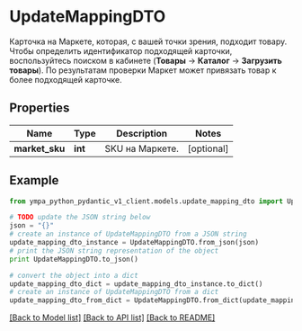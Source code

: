 # UpdateMappingDTO

Карточка на Маркете, которая, с вашей точки зрения, подходит товару. Чтобы определить идентификатор подходящей карточки, воспользуйтесь поиском в кабинете (**Товары** → **Каталог** → **Загрузить товары**).  По результатам проверки Маркет может привязать товар к более подходящей карточке. 

## Properties
Name | Type | Description | Notes
------------ | ------------- | ------------- | -------------
**market_sku** | **int** | SKU на Маркете. | [optional] 

## Example

```python
from ympa_python_pydantic_v1_client.models.update_mapping_dto import UpdateMappingDTO

# TODO update the JSON string below
json = "{}"
# create an instance of UpdateMappingDTO from a JSON string
update_mapping_dto_instance = UpdateMappingDTO.from_json(json)
# print the JSON string representation of the object
print UpdateMappingDTO.to_json()

# convert the object into a dict
update_mapping_dto_dict = update_mapping_dto_instance.to_dict()
# create an instance of UpdateMappingDTO from a dict
update_mapping_dto_from_dict = UpdateMappingDTO.from_dict(update_mapping_dto_dict)
```
[[Back to Model list]](../README.md#documentation-for-models) [[Back to API list]](../README.md#documentation-for-api-endpoints) [[Back to README]](../README.md)


